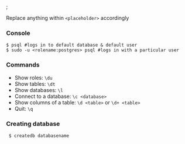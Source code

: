 ;

Replace anything within `<placeholder>` accordingly

### Console

    $ psql #logs in to default database & default user
    $ sudo -u <rolename:postgres> psql #logs in with a particular user

### Commands

-   Show roles: `\du`
-   Show tables: `\dt`
-   Show databases: `\l`
-   Connect to a database: `\c <database>`
-   Show columns of a table: `\d <table>` or `\d+ <table>`
-   Quit: `\q`

### Creating database

     $ createdb databasename
